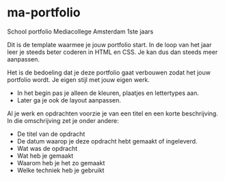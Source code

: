 # ma-portfolio
School portfolio Mediacollege Amsterdam 1ste jaars

Dit is de template waarmee je jouw portfolio start.
In de loop van het jaar leer je steeds beter coderen in HTML en CSS. 
Je kan dus dan steeds meer aanpassen. 

Het is de bedoeling dat je deze portfolio gaat verbouwen zodat het jouw portfolio wordt. Je eigen stijl met jouw eigen werk. 
* In het begin pas je alleen de kleuren, plaatjes en lettertypes aan. 
* Later ga je ook de layout aanpassen.

Al je werk en opdrachten voorzie je van een titel en een korte beschrijving. In die omschrijving zet je onder andere:
* De titel van de opdracht
* De datum waarop je deze opdracht hebt gemaakt of ingeleverd.
* Wat was de opdracht
* Wat heb je gemaakt
* Waarom heb je het zo gemaakt
* Welke techniek heb je gebruikt
